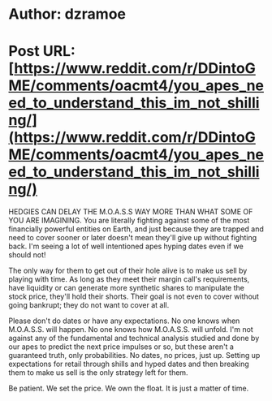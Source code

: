 # Author: dzramoe
# Post URL: [https://www.reddit.com/r/DDintoGME/comments/oacmt4/you_apes_need_to_understand_this_im_not_shilling/](https://www.reddit.com/r/DDintoGME/comments/oacmt4/you_apes_need_to_understand_this_im_not_shilling/)


HEDGIES CAN DELAY THE M.O.A.S.S WAY MORE THAN WHAT SOME OF YOU ARE IMAGINING. You are literally fighting against some of the most financially powerful entities on Earth, and just because they are trapped and need to cover sooner or later doesn't mean they'll give up without fighting back. I'm seeing a lot of well intentioned apes hyping dates even if we should not! 

The only way for them to get out of their hole alive is to make us sell by playing with time. As long as they meet their margin call's requirements, have liquidity or can generate more synthetic shares to manipulate the stock price, they'll hold their shorts. Their goal is not even to cover without going bankrupt; they do not want to cover at all. 

Please don't do dates or have any expectations. No one knows when M.O.A.S.S. will happen. No one knows how M.O.A.S.S. will unfold. I'm not against any of the fundamental and technical analysis studied and done by our apes to predict the next price impulses or so, but these aren't a guaranteed truth, only probabilities. No dates, no prices, just up. Setting up expectations for retail through shills and hyped dates and then breaking them to make us sell is the only strategy left for them. 

Be patient. We set the price. We own the float. It is just a matter of time.